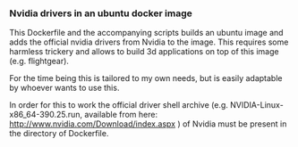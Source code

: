 ### Nvidia drivers in an ubuntu docker image

This Dockerfile and the accompanying scripts builds an ubuntu image
and adds the official nvidia drivers from Nvidia to the image. This
requires some harmless trickery and allows to build 3d applications on
top of this image (e.g. flightgear).

For the time being this is tailored to my own needs, but is easily
adaptable by whoever wants to use this. 

In order for this to work the official driver shell archive
(e.g. NVIDIA-Linux-x86_64-390.25.run, available from here:
http://www.nvidia.com/Download/index.aspx ) of Nvidia must be present
in the directory of Dockerfile.
